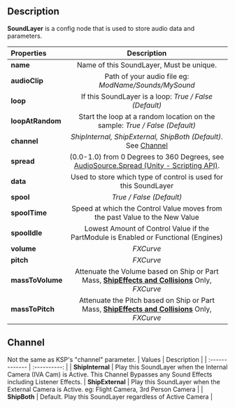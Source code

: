 ## Description
**SoundLayer** is a config node that is used to store audio data and parameters.


| Properties | Description | 
| :------------- | :----------: |
| **name** | Name of this SoundLayer, Must be unique. |
| **audioClip** | Path of your audio file eg: *ModName/Sounds/MySound* |
| **loop** | If this SoundLayer is a loop: *True / False (Default)* |
| **loopAtRandom** | Start the loop at a random location on the sample: *True / False (Default)* |
| **channel** | *ShipInternal, ShipExternal, ShipBoth (Default)*. See [Channel](#channel) |
| **spread** | (0.0-1.0) from 0 Degrees to 360 Degrees, see [AudioSource.Spread (Unity - Scripting API)](https://docs.unity3d.com/ScriptReference/AudioSource-spread.html). |
| **data** | Used to store which type of control is used for this SoundLayer |
| **spool** | *True / False (Default)* |
| **spoolTime** | Speed at which the Control Value moves from the past Value to the New Value|
| **spoolIdle** | Lowest Amount of Control Value if the PartModule is Enabled or Functional (Engines) |
| **volume** | *FXCurve* |
| **pitch** | *FXCurve* |
| **massToVolume** | Attenuate the Volume based on Ship or Part Mass, [**ShipEffects and Collisions**](https://github.com/ensou04/RocketSoundEnhancement/wiki/ShipEffects-and-Collisions-PartModule) Only, *FXCurve* |
| **massToPitch** | Attenuate the Pitch based on Ship or Part Mass, [**ShipEffects and Collisions**](https://github.com/ensou04/RocketSoundEnhancement/wiki/ShipEffects-and-Collisions-PartModule) Only, *FXCurve* |

## Channel
Not the same as KSP's "channel" parameter.
| Values | Description | 
| :------------- | :----------: |
| **ShipInternal** |  Play this SoundLayer when the Internal Camera (IVA Cam) is Active. This Channel Bypasses any Sound Effects including Listener Effects.
| **ShipExternal** |  Play this SoundLayer when the External Camera is Active. eg: Flight Camera, 3rd Person Camera |
| **ShipBoth** |  Default. Play this SoundLayer regardless of Active Camera |


